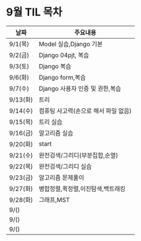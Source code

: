 # 9월 TIL 목차

|날짜|주요내용|
|------|---|
|9/1(목)|Model 실습,Django 기본|
|9/2(금)|Django 04pjt, 복습|
|9/3(토)|Django 복습|
|9/6(화)|Django form,복습|
|9/7(수)|Django 사용자 인증 및 권한,복습|
|9/13(화)|트리|
|9/14(수)|컴퓨팅 사고력(손으로 해서 파일 없음)|
|9/15(목)|트리 실습|
|9/16(금)|알고리즘 실습|
|9/20(화)|start|
|9/21(수)|완전검색/그리디(부분집합,순열)|
|9/22(목)|완전검색/그리디 실습|
|9/23(금)|알고리즘 문제풀이|
|9/27(화)|병합정렬,퀵정렬,이진탐색,백트래킹|
|9/28(화)|그래프,MST|
|9/()||
|9/()||
|9/()||